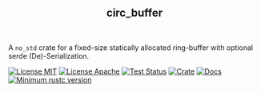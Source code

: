<div align="center">
    <h2>circ_buffer</h2>
</div>
<br/>

A `no_std` crate for a fixed-size statically allocated ring-buffer with optional serde
(De)-Serialization.

[![License MIT](https://img.shields.io/badge/License-MIT-brightgreen.svg?style=flat-square)]()
[![License Apache](https://img.shields.io/badge/License-Apache%202.0-brightgreen.svg?style=flat-square)](https://opensource.org/licenses/Apache-2.0)
[![Test Status](https://img.shields.io/github/actions/workflow/status/jonaspleyer/circ_buffer/test.yml?label=Test&style=flat-square)](https://github.com/jonaspleyer/circ_buffer/actions)
[![Crate](https://img.shields.io/crates/v/circ_buffer.svg?style=flat-square)](https://crates.io/crates/circ_buffer)
[![Docs](https://img.shields.io/docsrs/circ_buffer?style=flat-square)](https://docs.rs/circ_buffer)
[![Minimum rustc version](https://img.shields.io/badge/rustc-1.36+-lightgray.svg?style=flat-square)](https://github.com/jonaspleyer/circ_buffer#rust-version-requirements)

